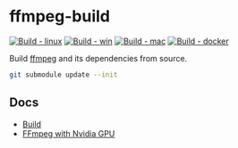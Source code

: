 # ffmpeg-build    
[![Build - linux](https://github.com/wangyoucao577/ffmpeg-build/actions/workflows/build-linux.yml/badge.svg)](https://github.com/wangyoucao577/ffmpeg-build/actions/workflows/build-linux.yml) [![Build - win](https://github.com/wangyoucao577/ffmpeg-build/actions/workflows/build-win.yml/badge.svg)](https://github.com/wangyoucao577/ffmpeg-build/actions/workflows/build-win.yml) [![Build - mac](https://github.com/wangyoucao577/ffmpeg-build/actions/workflows/build-mac.yml/badge.svg)](https://github.com/wangyoucao577/ffmpeg-build/actions/workflows/build-mac.yml) [![Build - docker](https://github.com/wangyoucao577/ffmpeg-build/actions/workflows/build-docker.yml/badge.svg)](https://github.com/wangyoucao577/ffmpeg-build/actions/workflows/build-docker.yml) 

Build [ffmpeg](./ffmpeg) and its dependencies from source.      

```bash
git submodule update --init
```

## Docs
- [Build](./docs/build.md)      
- [FFmpeg with Nvidia GPU](./docs/ffmpeg-with-nvidia-gpu.md)

